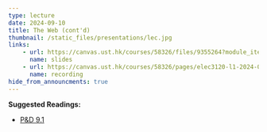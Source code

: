 ```yaml
---
type: lecture
date: 2024-09-10
title: The Web (cont'd)
thumbnail: /static_files/presentations/lec.jpg
links: 
    - url: https://canvas.ust.hk/courses/58326/files/9355264?module_item_id=1421371
      name: slides
    - url: https://canvas.ust.hk/courses/58326/pages/elec3120-l1-2024-09-10-15-00
      name: recording
hide_from_announcments: true
---
```

**Suggested Readings:**
- [P&D 9.1](https://book.systemsapproach.org/applications/traditional.html)
